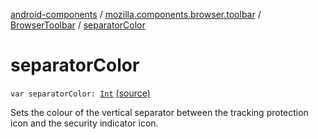 [android-components](../../index.md) / [mozilla.components.browser.toolbar](../index.md) / [BrowserToolbar](index.md) / [separatorColor](./separator-color.md)

# separatorColor

`var separatorColor: `[`Int`](https://kotlinlang.org/api/latest/jvm/stdlib/kotlin/-int/index.html) [(source)](https://github.com/mozilla-mobile/android-components/blob/master/components/browser/toolbar/src/main/java/mozilla/components/browser/toolbar/BrowserToolbar.kt#L263)

Sets the colour of the vertical separator between the tracking protection icon and the
security indicator icon.

